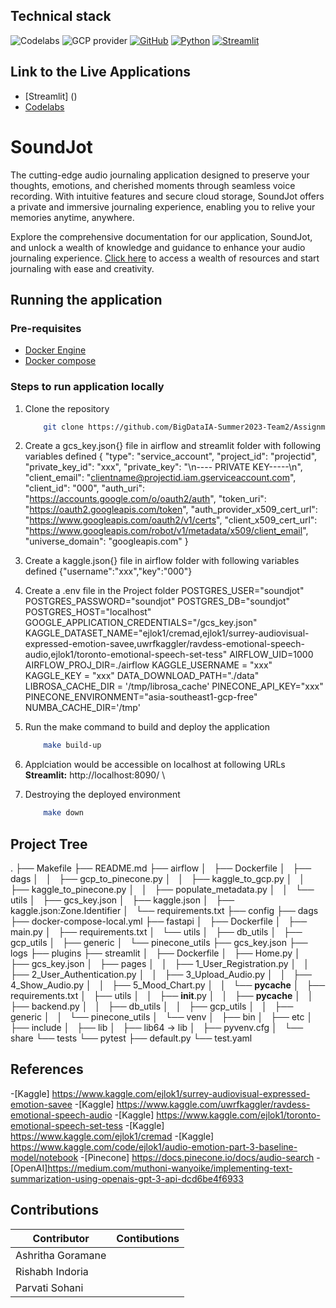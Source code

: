 ## Technical stack
![Codelabs](https://img.shields.io/badge/Codelabs-violet?style=for-the-badge)
![GCP provider](https://img.shields.io/badge/GCP-orange?style=for-the-badge&logo=google-cloud&color=orange)
[![GitHub](https://img.shields.io/badge/GitHub-100000?style=for-the-badge&logo=github&logoColor=white)](https://github.com/)
[![Python](https://img.shields.io/badge/Python-FFD43B?style=for-the-badge&logo=python&logoColor=blue)](https://www.python.org/)
[![Streamlit](https://img.shields.io/badge/Streamlit-FF4B4B?style=for-the-badge&logo=Streamlit&logoColor=white)](https://streamlit.io/)

## Link to the Live Applications
* [Streamlit] ()
* [Codelabs](https://codelabs-preview.appspot.com/?file_id=1E2Z6QsyAEtmAuYTbtrClYIojHb8P_ISyPxjJWQZxXi8#0)


# SoundJot
The cutting-edge audio journaling application designed to preserve your thoughts, 
emotions, and cherished moments through seamless voice recording. 
With intuitive features and secure cloud storage, SoundJot offers a private and immersive journaling experience, 
enabling you to relive your memories anytime, anywhere.

Explore the comprehensive documentation for our application, SoundJot, and unlock a wealth of knowledge and guidance to enhance your audio journaling experience. [Click here](https://codelabs-preview.appspot.com/?file_id=1E2Z6QsyAEtmAuYTbtrClYIojHb8P_ISyPxjJWQZxXi8#0) to access a wealth of resources and start journaling with ease and creativity.

## Running the application
### Pre-requisites
- [Docker Engine](https://docs.docker.com/engine/install/)
- [Docker compose](https://docs.docker.com/compose/install/)

### Steps to run application locally
1. Clone the repository
    ```bash
        git clone https://github.com/BigDataIA-Summer2023-Team2/Assignment3.git
    ```
2. Create a gcs_key.json{} file in airflow and streamlit folder with following variables defined
{
    "type": "service_account",
    "project_id": "projectid",
    "private_key_id": "xxx",
    "private_key": "\n---- PRIVATE KEY-----\n",
    "client_email": "clientname@projectid.iam.gserviceaccount.com",
    "client_id": "000",
    "auth_uri": "https://accounts.google.com/o/oauth2/auth",
    "token_uri": "https://oauth2.googleapis.com/token",
    "auth_provider_x509_cert_url": "https://www.googleapis.com/oauth2/v1/certs",
    "client_x509_cert_url": "https://www.googleapis.com/robot/v1/metadata/x509/client_email",
    "universe_domain": "googleapis.com"
  }
  
3. Create a kaggle.json{} file in airflow folder with following variables defined
    {"username":"xxx","key":"000"}
4. Create a .env file in the Project folder
POSTGRES_USER="soundjot"
POSTGRES_PASSWORD="soundjot"
POSTGRES_DB="soundjot"
POSTGRES_HOST="localhost"
GOOGLE_APPLICATION_CREDENTIALS="/gcs_key.json"
KAGGLE_DATASET_NAME="ejlok1/cremad,ejlok1/surrey-audiovisual-expressed-emotion-savee,uwrfkaggler/ravdess-emotional-speech-audio,ejlok1/toronto-emotional-speech-set-tess"
AIRFLOW_UID=1000
AIRFLOW_PROJ_DIR=./airflow
KAGGLE_USERNAME = "xxx"
KAGGLE_KEY = "xxx"
DATA_DOWNLOAD_PATH="./data"
LIBROSA_CACHE_DIR = '/tmp/librosa_cache'
PINECONE_API_KEY="xxx"
PINECONE_ENVIRONMENT="asia-southeast1-gcp-free"
NUMBA_CACHE_DIR='/tmp'

5. Run the make command to build and deploy the application
    ```bash
        make build-up
    ```
6. Applciation would be accessible on localhost at following URLs \
    **Streamlit:** http://localhost:8090/ \
7. Destroying the deployed environment
    ```bash
        make down
    ```
## Project Tree
.
├── Makefile
├── README.md
├── airflow
│   ├── Dockerfile
│   ├── dags
│   │   ├── gcp_to_pinecone.py
│   │   ├── kaggle_to_gcp.py
│   │   ├── kaggle_to_pinecone.py
│   │   ├── populate_metadata.py
│   │   └── utils
│   ├── gcs_key.json
│   ├── kaggle.json
│   ├── kaggle.json:Zone.Identifier
│   └── requirements.txt
├── config
├── dags
├── docker-compose-local.yml
├── fastapi
│   ├── Dockerfile
│   ├── main.py
│   ├── requirements.txt
│   └── utils
│       ├── db_utils
│       ├── gcp_utils
│       ├── generic
│       └── pinecone_utils
├── gcs_key.json
├── logs
├── plugins
├── streamlit
│   ├── Dockerfile
│   ├── Home.py
│   ├── gcs_key.json
│   ├── pages
│   │   ├── 1_User_Registration.py
│   │   ├── 2_User_Authentication.py
│   │   ├── 3_Upload_Audio.py
│   │   ├── 4_Show_Audio.py
│   │   ├── 5_Mood_Chart.py
│   │   └── __pycache__
│   ├── requirements.txt
│   ├── utils
│   │   ├── __init__.py
│   │   ├── __pycache__
│   │   ├── backend.py
│   │   ├── db_utils
│   │   ├── gcp_utils
│   │   ├── generic
│   │   └── pinecone_utils
│   └── venv
│       ├── bin
│       ├── etc
│       ├── include
│       ├── lib
│       ├── lib64 -> lib
│       ├── pyvenv.cfg
│       └── share
└── tests
    └── pytest
        ├── default.py
        └── test.yaml

## References
-[Kaggle] https://www.kaggle.com/ejlok1/surrey-audiovisual-expressed-emotion-savee
-[Kaggle] https://www.kaggle.com/uwrfkaggler/ravdess-emotional-speech-audio
-[Kaggle] https://www.kaggle.com/ejlok1/toronto-emotional-speech-set-tess
-[Kaggle] https://www.kaggle.com/ejlok1/cremad
-[Kaggle] https://www.kaggle.com/code/ejlok1/audio-emotion-part-3-baseline-model/notebook
-[Pinecone] https://docs.pinecone.io/docs/audio-search
-[OpenAI]https://medium.com/muthoni-wanyoike/implementing-text-summarization-using-openais-gpt-3-api-dcd6be4f6933

## Contributions

| Contributor    | Contibutions |
| -------- | ------- |
| Ashritha Goramane  |  |
| Rishabh Indoria    | 	|
| Parvati Sohani     |	|



